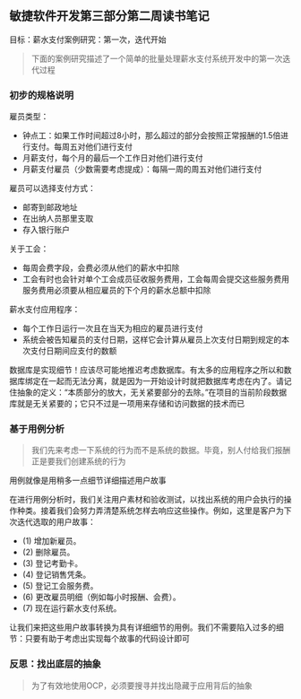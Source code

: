 ## 敏捷软件开发第三部分第二周读书笔记

目标：薪水支付案例研究：第一次，迭代开始

> 下面的案例研究描述了一个简单的批量处理薪水支付系统开发中的第一次迭代过程

### 初步的规格说明

雇员类型：

- 钟点工：如果工作时间超过8小时，那么超过的部分会按照正常报酬的1.5倍进行支付。每周五对他们进行支付
- 月薪支付，每个月的最后一个工作日对他们进行支付
- 月薪支付雇员（少数需要考虑提成）：每隔一周的周五对他们进行支付

雇员可以选择支付方式：

- 邮寄到邮政地址
- 在出纳人员那里支取
- 存入银行账户

关于工会：

- 每周会费字段，会费必须从他们的薪水中扣除
- 工会有时也会针对单个工会成员征收服务费用，工会每周会提交这些服务费用服务费用必须要从相应雇员的下个月的薪水总额中扣除

薪水支付应用程序：

- 每个工作日运行一次且在当天为相应的雇员进行支付
- 系统会被告知雇员的支付日期，这样它会计算从雇员上次支付日期到规定的本次支付日期间应支付的数额

数据库是实现细节！应该尽可能地推迟考虑数据库。有太多的应用程序之所以和数据库绑定在一起而无法分离，就是因为一开始设计时就把数据库考虑在内了。请记住抽象的定义：“本质部分的放大，无关紧要部分的去除。”在项目的当前阶段数据库就是无关紧要的；它只不过是一项用来存储和访问数据的技术而已

### 基于用例分析

> 我们先来考虑一下系统的行为而不是系统的数据。毕竟，别人付给我们报酬正是要我们创建系统的行为

用例就像是用稍多一点细节详细描述用户故事

在进行用例分析时，我们关注用户素材和验收测试，以找出系统的用户会执行的操作种类。接着我们会努力弄清楚系统怎样去响应这些操作。例如，这里是客户为下次迭代选取的用户故事：
- (1) 增加新雇员。
- (2) 删除雇员。
- (3) 登记考勤卡。
- (4) 登记销售凭条。
- (5) 登记工会服务费。
- (6) 更改雇员明细（例如每小时报酬、会费）。
- (7) 现在运行薪水支付系统。

让我们来把这些用户故事转换为具有详细细节的用例。我们不需要陷入过多的细节：只要有助于考虑出实现每个故事的代码设计即可

### 反思：找出底层的抽象

> 为了有效地使用OCP，必须要搜寻并找出隐藏于应用背后的抽象